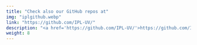 ```yaml
---
title: "Check also our GitHub repos at"
img: "iplgithub.webp"
link: "https://github.com/IPL-UV/"
description: "<a href='https://github.com/IPL-UV/'>https://github.com/IPL-UV/</a> with lots of code for regression, classification, anomaly detection and feature extraction and data visualization"
weight: 8
---
```


